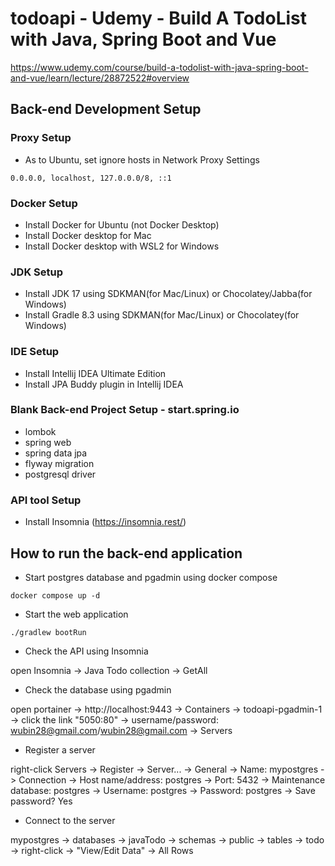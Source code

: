 # todoapi - Udemy - Build A TodoList with Java, Spring Boot and Vue

https://www.udemy.com/course/build-a-todolist-with-java-spring-boot-and-vue/learn/lecture/28872522#overview

## Back-end Development Setup

### Proxy Setup

- As to Ubuntu, set ignore hosts in Network Proxy Settings

```value
0.0.0.0, localhost, 127.0.0.0/8, ::1
```

### Docker Setup

- Install Docker for Ubuntu (not Docker Desktop)
- Install Docker desktop for Mac
- Install Docker desktop with WSL2 for Windows

### JDK Setup

- Install JDK 17 using SDKMAN(for Mac/Linux) or Chocolatey/Jabba(for Windows)
- Install Gradle 8.3 using SDKMAN(for Mac/Linux) or Chocolatey(for Windows)

### IDE Setup

- Install Intellij IDEA Ultimate Edition
- Install JPA Buddy plugin in Intellij IDEA

### Blank Back-end Project Setup - start.spring.io

- lombok
- spring web
- spring data jpa
- flyway migration
- postgresql driver

### API tool Setup

- Install Insomnia (https://insomnia.rest/)

## How to run the back-end application

- Start postgres database and pgadmin using docker compose

```shell
docker compose up -d
```

- Start the web application

```shell
./gradlew bootRun
```

- Check the API using Insomnia

open Insomnia -> Java Todo collection -> GetAll

- Check the database using pgadmin

open portainer -> http://localhost:9443 -> Containers -> todoapi-pgadmin-1 -> click the link "5050:80" -> 
username/password: wubin28@gmail.com/wubin28@gmail.com -> Servers 

  - Register a server

  right-click Servers -> Register -> Server... -> General -> Name: mypostgres -> Connection -> 
  Host name/address: postgres -> 
  Port: 5432 -> Maintenance database: postgres -> Username: postgres -> Password: postgres -> Save password? Yes

  - Connect to the server
  
  mypostgres -> databases -> javaTodo -> 
  schemas -> public -> tables -> todo -> right-click -> "View/Edit Data" -> All Rows


